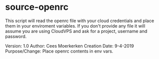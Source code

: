 # source-openrc

This script will read the openrc file with your cloud credentials and place
them in your enviroment variables. If you don't provide any file it will
assume you are using CloudVPS and ask for a project, username and password.

  Version:        1.0
  Author:         Cees Moerkerken
  Creation Date:  9-4-2019
  Purpose/Change: Place openrc contents in env vars.
  